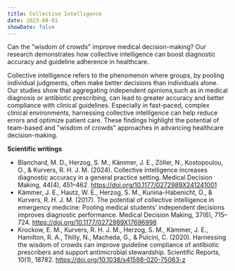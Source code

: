 ```yaml
---
title: Collective Intelligence
date: 2023-08-01
showDate: false
---
```


Can the "wisdom of crowds" improve medical decision-making? Our research demonstrates how collective intelligence can boost diagnostic accuracy and guideline adherence in healthcare.

<!--more-->

Collective intelligence refers to the phenomenon where groups, by pooling individual judgments, often make better decisions than individuals alone. Our studies show that aggregating independent opinions,such as in medical diagnosis or antibiotic prescribing, can lead to greater accuracy and better compliance with clinical guidelines. Especially in fast-paced, complex clinical environments, harnessing collective intelligence can help reduce errors and optimize patient care. These findings highlight the potential of team-based and "wisdom of crowds" approaches in advancing healthcare decision-making.

**Scientific writings**

- Blanchard, M. D., Herzog, S. M., Kämmer, J. E., Zöller, N., Kostopoulou, O., & Kurvers, R. H. J. M. (2024). Collective intelligence increases diagnostic accuracy in a general practice setting. Medical Decision Making, 44(4), 451–462. https://doi.org/10.1177/0272989X241241001
- Kämmer, J. E., Hautz, W. E., Herzog, S. M., Kunina-Habenicht, O., & Kurvers, R. H. J. M. (2017). The potential of collective intelligence in emergency medicine: Pooling medical students’ independent decisions improves diagnostic performance. Medical Decision Making, 37(6), 715–724. https://doi.org/10.1177/0272989X17696998
- Krockow, E. M., Kurvers, R. H. J. M., Herzog, S. M., Kämmer, J. E., Hamilton, R. A., Thilly, N., Macheda, G., & Pulcini, C. (2020). Harnessing the wisdom of crowds can improve guideline compliance of antibiotic prescribers and support antimicrobial stewardship. Scientific Reports, 10(1), 18782. https://doi.org/10.1038/s41598-020-75063-z


